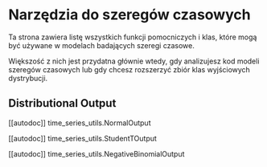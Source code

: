 <!--Copyright 2023 The HuggingFace Team. All rights reserved.

Licensed under the Apache License, Version 2.0 (the "License"); you may not use this file except in compliance with
the License. You may obtain a copy of the License at

http://www.apache.org/licenses/LICENSE-2.0

Unless required by applicable law or agreed to in writing, software distributed under the License is distributed on
an "AS IS" BASIS, WITHOUT WARRANTIES OR CONDITIONS OF ANY KIND, either express or implied. See the License for the
specific language governing permissions and limitations under the License.

⚠️ Note that this file is in Markdown but contain specific syntax for our doc-builder (similar to MDX) that may not be
rendered properly in your Markdown viewer.

-->

# Narzędzia do szeregów czasowych

Ta strona zawiera listę wszystkich funkcji pomocniczych i klas, które mogą być używane w modelach badających szeregi czasowe.

Większość z nich jest przydatna głównie wtedy, gdy analizujesz kod modeli szeregów czasowych lub gdy chcesz rozszerzyć zbiór klas wyjściowych dystrybucji.

## Distributional Output

[[autodoc]] time_series_utils.NormalOutput

[[autodoc]] time_series_utils.StudentTOutput

[[autodoc]] time_series_utils.NegativeBinomialOutput

